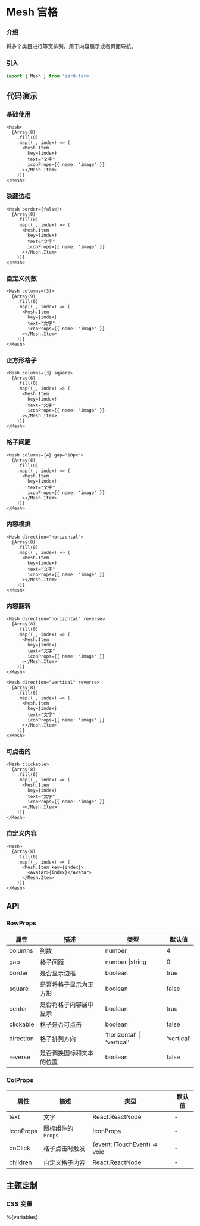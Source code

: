 # Mesh 宫格

### 介绍

将多个类目进行等宽排列，用于内容展示或者页面导航。

### 引入

```js
import { Mesh } from 'sard-taro'
```

## 代码演示

### 基础使用

```tsx
<Mesh>
  {Array(8)
    .fill(0)
    .map((_, index) => (
      <Mesh.Item
        key={index}
        text="文字"
        iconProps={{ name: 'image' }}
      ></Mesh.Item>
    ))}
</Mesh>
```

### 隐藏边框

```tsx
<Mesh border={false}>
  {Array(8)
    .fill(0)
    .map((_, index) => (
      <Mesh.Item
        key={index}
        text="文字"
        iconProps={{ name: 'image' }}
      ></Mesh.Item>
    ))}
</Mesh>
```

### 自定义列数

```tsx
<Mesh columns={3}>
  {Array(9)
    .fill(0)
    .map((_, index) => (
      <Mesh.Item
        key={index}
        text="文字"
        iconProps={{ name: 'image' }}
      ></Mesh.Item>
    ))}
</Mesh>
```

### 正方形格子

```tsx
<Mesh columns={3} square>
  {Array(6)
    .fill(0)
    .map((_, index) => (
      <Mesh.Item
        key={index}
        text="文字"
        iconProps={{ name: 'image' }}
      ></Mesh.Item>
    ))}
</Mesh>
```

### 格子间距

```tsx
<Mesh columns={4} gap="10px">
  {Array(8)
    .fill(0)
    .map((_, index) => (
      <Mesh.Item
        key={index}
        text="文字"
        iconProps={{ name: 'image' }}
      ></Mesh.Item>
    ))}
</Mesh>
```

### 内容横排

```tsx
<Mesh direction="horizontal">
  {Array(8)
    .fill(0)
    .map((_, index) => (
      <Mesh.Item
        key={index}
        text="文字"
        iconProps={{ name: 'image' }}
      ></Mesh.Item>
    ))}
</Mesh>
```

### 内容翻转

```tsx
<Mesh direction="horizontal" reverse>
  {Array(8)
    .fill(0)
    .map((_, index) => (
      <Mesh.Item
        key={index}
        text="文字"
        iconProps={{ name: 'image' }}
      ></Mesh.Item>
    ))}
</Mesh>
```

```tsx
<Mesh direction="vertical" reverse>
  {Array(8)
    .fill(0)
    .map((_, index) => (
      <Mesh.Item
        key={index}
        text="文字"
        iconProps={{ name: 'image' }}
      ></Mesh.Item>
    ))}
</Mesh>
```

### 可点击的

```tsx
<Mesh clickable>
  {Array(8)
    .fill(0)
    .map((_, index) => (
      <Mesh.Item
        key={index}
        text="文字"
        iconProps={{ name: 'image' }}
      ></Mesh.Item>
    ))}
</Mesh>
```

### 自定义内容

```tsx
<Mesh>
  {Array(8)
    .fill(0)
    .map((_, index) => (
      <Mesh.Item key={index}>
        <Avatar>{index}</Avatar>
      </Mesh.Item>
    ))}
</Mesh>
```

## API

### RowProps

| 属性      | 描述                     | 类型                       | 默认值     |
| --------- | ------------------------ | -------------------------- | ---------- |
| columns   | 列数                     | number                     | 4          |
| gap       | 格子间距                 | number \|string            | 0          |
| border    | 是否显示边框             | boolean                    | true       |
| square    | 是否将格子显示为正方形   | boolean                    | false      |
| center    | 是否将格子内容居中显示   | boolean                    | true       |
| clickable | 格子是否可点击           | boolean                    | false      |
| direction | 格子排列方向             | 'horizontal' \| 'vertical' | 'vertical' |
| reverse   | 是否调换图标和文本的位置 | boolean                    | false      |

### ColProps

| 属性      | 描述               | 类型                         | 默认值 |
| --------- | ------------------ | ---------------------------- | ------ |
| text      | 文字               | React.ReactNode              | -      |
| iconProps | 图标组件的 `Props` | IconProps                    | -      |
| onClick   | 格子点击时触发     | (event: ITouchEvent) => void | -      |
| children  | 自定义格子内容     | React.ReactNode              | -      |

## 主题定制

### CSS 变量

%{variables}
